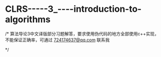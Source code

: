 # CLRS-----3_----introduction-to-algorithms
/*
算法导论3中文译版部分习题解答，要求使用伪代码的地方全部使用c++实现，
不能保证正确率，可通过 724174637@qq.com 联系我



*/
